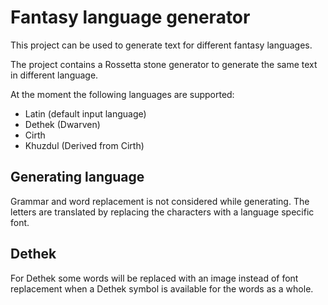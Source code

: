 Fantasy language generator
==========================

This project can be used to generate text for different fantasy
languages.

The project contains a Rossetta stone generator to generate the
same text in different language.

At the moment the following languages are supported:
- Latin (default input language)
- Dethek (Dwarven)
- Cirth
- Khuzdul (Derived from Cirth)

## Generating language

Grammar and word replacement is not considered while generating.
The letters are translated by replacing the characters with a language
specific font.

## Dethek

For Dethek some words will be replaced with an image instead of font
replacement when a Dethek symbol is available for the words as a whole.
